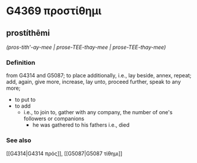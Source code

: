 # G4369 προστίθημι

## prostíthēmi

_(pros-tith'-ay-mee | prose-TEE-thay-mee | prose-TEE-thay-mee)_

### Definition

from G4314 and G5087; to place additionally, i.e., lay beside, annex, repeat; add, again, give more, increase, lay unto, proceed further, speak to any more; 

- to put to
- to add
  - i.e., to join to, gather with any company, the number of one's followers or companions
    - he was gathered to his fathers i.e., died

### See also

[[G4314|G4314 πρός]], [[G5087|G5087 τίθημι]]
